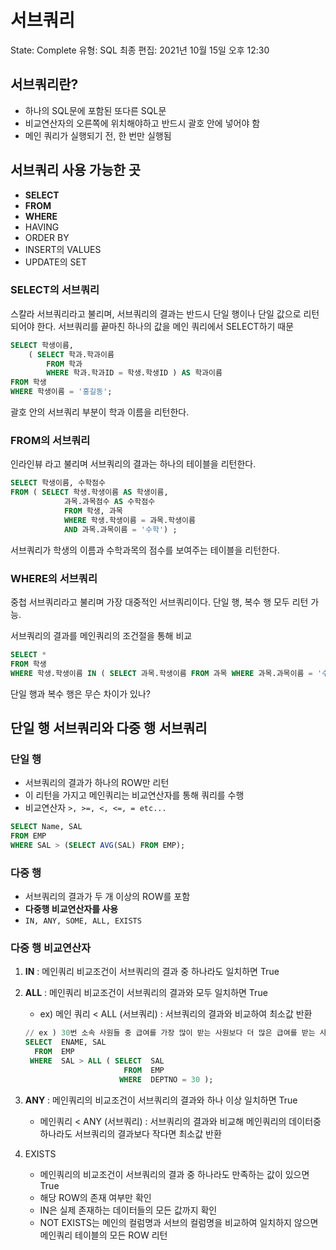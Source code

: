 # 서브쿼리

State: Complete
유형: SQL
최종 편집: 2021년 10월 15일 오후 12:30

## 서브쿼리란?

- 하나의 SQL문에 포함된 또다른 SQL문
- 비교연산자의 오른쪽에 위치해야하고 반드시 괄호 안에 넣어야 함
- 메인 쿼리가 실행되기 전, 한 번만 실행됨

## 서브쿼리 사용 가능한 곳

- **SELECT**
- **FROM**
- **WHERE**
- HAVING
- ORDER BY
- INSERT의 VALUES
- UPDATE의 SET

### SELECT의 서브쿼리

스칼라 서브쿼리라고 불리며, 서브쿼리의 결과는 반드시 단일 행이나 단일 값으로 리턴되어야 한다. 서브쿼리를 끝마친 하나의 값을 메인 쿼리에서 SELECT하기 때문

```sql
SELECT 학생이름,
    ( SELECT 학과.학과이름
        FROM 학과
        WHERE 학과.학과ID = 학생.학생ID ) AS 학과이름
FROM 학생
WHERE 학생이름 = '홍길동';
```

괄호 안의 서브쿼리 부분이 학과 이름을 리턴한다.

### FROM의 서브쿼리

인라인뷰 라고 불리며 서브쿼리의 결과는 하나의 테이블을 리턴한다. 

```sql
SELECT 학생이름, 수학점수
FROM ( SELECT 학생.학생이름 AS 학생이름,
			과목.과목점수 AS 수학점수
			FROM 학생, 과목
			WHERE 학생.학생이름 = 과목.학생이름
			AND 과목.과목이름 = '수학') ;
```

서브쿼리가 학생의 이름과 수학과목의 점수를 보여주는 테이블을 리턴한다.

### WHERE의 서브쿼리

중첩 서브쿼리라고 불리며 가장 대중적인 서브쿼리이다. 단일 행, 복수 행 모두 리턴 가능.

서브쿼리의 결과를 메인쿼리의 조건절을 통해 비교

```sql
SELECT *
FROM 학생
WHERE 학생.학생이름 IN ( SELECT 과목.학생이름 FROM 과목 WHERE 과목.과목이름 = '수학');
```

단일 행과 복수 행은 무슨 차이가 있나?

## 단일 행 서브쿼리와 다중 행 서브쿼리

### 단일 행

- 서브쿼리의 결과가 하나의 ROW만 리턴
- 이 리턴을 가지고 메인쿼리는 비교연산자를 통해 쿼리를 수행
- 비교연산자 `>, >=, <, <=, = etc...`

```sql
SELECT Name, SAL
FROM EMP
WHERE SAL > (SELECT AVG(SAL) FROM EMP);
```

### 다중 행

- 서브쿼리의 결과가 두 개 이상의 ROW를 포함
- **다중행 비교연산자를 사용**
- `IN, ANY, SOME, ALL, EXISTS`

### 다중 행 비교연산자

1. **IN** : 메인쿼리 비교조건이 서브쿼리의 결과 중 하나라도 일치하면 True
2. **ALL** : 메인쿼리 비교조건이 서브쿼리의 결과와 모두 일치하면 True
    - ex) 메인 쿼리 < ALL (서브쿼리) : 서브쿼리의 결과와 비교하여 최소값 반환
    
    ```sql
    // ex ) 30번 소속 사원들 중 급여를 가장 많이 받는 사원보다 더 많은 급여를 받는 사람의 이름과 급여를 출력
    SELECT  ENAME, SAL
      FROM  EMP
     WHERE  SAL > ALL ( SELECT  SAL
                          FROM  EMP
                         WHERE  DEPTNO = 30 );
    ```
    
3. **ANY** : 메인쿼리의 비교조건이 서브쿼리의 결과와 하나 이상 일치하면 True
    - 메인쿼리 < ANY (서브쿼리) : 서브쿼리의 결과와 비교해 메인쿼리의 데이터중 하나라도 서브쿼리의 결과보다 작다면 최소값 반환
    
4. EXISTS
    - 메인쿼리의 비교조건이 서브쿼리의 결과 중 하나라도 만족하는 값이 있으면 True
    - 해당 ROW의 존재 여부만 확인
    - IN은 실제 존재하는 데이터들의 모든 값까지 확인
    - NOT EXISTS는 메인의 컬럼명과 서브의 컬럼명을 비교하여 일치하지 않으면 메인쿼리 테이블의 모든 ROW 리턴
